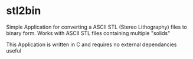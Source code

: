 stl2bin
=======

Simple Application for converting a ASCII STL (Stereo Lithography) files to binary form. Works with ASCII STL files containing multiple "solids"

This Application is written in C and requires no external dependancies useful 
